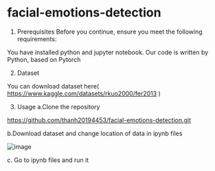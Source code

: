 # facial-emotions-detection

1. Prerequisites
Before you continue, ensure you meet the following requirements:

You have installed python and jupyter notebook.
Our code is written by Python, based on Pytorch

2. Dataset

You can download dataset here( https://www.kaggle.com/datasets/rkuo2000/fer2013 )

3. Usage
a.Clone the repository

https://github.com/thanh20194453/facial-emotions-detection.git

b.Download dataset and change location of data in ipynb files

![image](https://github.com/thanh20194453/facial-emotions-detection/assets/80198175/cf212e36-a83d-453a-85e6-b4cf768eebbf)


c. Go to ipynb files and run it
